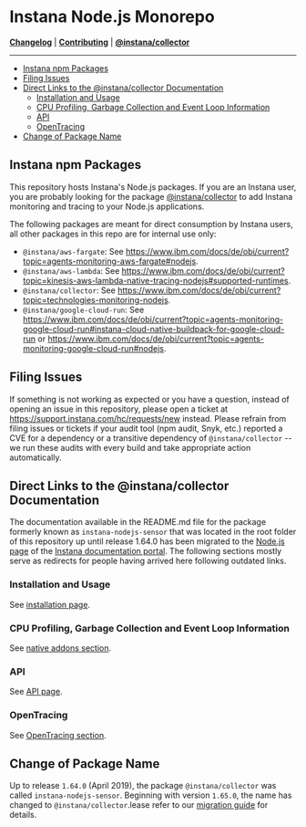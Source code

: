 # Instana Node.js Monorepo

**[Changelog](CHANGELOG.md)** |
**[Contributing](CONTRIBUTING.md)** |
**[@instana/collector](packages/collector/README.md)**

---

<!-- START doctoc generated TOC please keep comment here to allow auto update -->
<!-- DON'T EDIT THIS SECTION, INSTEAD RE-RUN doctoc TO UPDATE -->

- [Instana npm Packages](#instana-npm-packages)
- [Filing Issues](#filing-issues)
- [Direct Links to the @instana/collector Documentation](#direct-links-to-the-instanacollector-documentation)
  - [Installation and Usage](#installation-and-usage)
  - [CPU Profiling, Garbage Collection and Event Loop Information](#cpu-profiling-garbage-collection-and-event-loop-information)
  - [API](#api)
  - [OpenTracing](#opentracing)
- [Change of Package Name](#change-of-package-name)

<!-- END doctoc generated TOC please keep comment here to allow auto update -->

## Instana npm Packages

This repository hosts Instana's Node.js packages. If you are an Instana user, you are probably looking for the package [@instana/collector](packages/collector/README.md) to add Instana monitoring and tracing to your Node.js applications.

The following packages are meant for direct consumption by Instana users, all  other packages in this repo are for internal use only:
* `@instana/aws-fargate`: See <https://www.ibm.com/docs/de/obi/current?topic=agents-monitoring-aws-fargate#nodejs>.
* `@instana/aws-lambda`: See <https://www.ibm.com/docs/de/obi/current?topic=kinesis-aws-lambda-native-tracing-nodejs#supported-runtimes>.
* `@instana/collector`: See <https://www.ibm.com/docs/de/obi/current?topic=technologies-monitoring-nodejs>.
* `@instana/google-cloud-run`: See <https://www.ibm.com/docs/de/obi/current?topic=agents-monitoring-google-cloud-run#instana-cloud-native-buildpack-for-google-cloud-run> or <https://www.ibm.com/docs/de/obi/current?topic=agents-monitoring-google-cloud-run#nodejs>.

## Filing Issues

If something is not working as expected or you have a question, instead of opening an issue in this repository, please open a ticket at <https://support.instana.com/hc/requests/new> instead. Please refrain from filing issues or tickets if your audit tool (npm audit, Snyk, etc.) reported a CVE for a dependency or a transitive dependency of `@instana/collector` -- we run these audits with every build and take appropriate action automatically.

## Direct Links to the @instana/collector Documentation

The documentation available in the README.md file for the package formerly known as `instana-nodejs-sensor` that was located in the root folder of this repository up until release 1.64.0 has been migrated to the [Node.js page](https://www.ibm.com/docs/de/obi/current?topic=technologies-monitoring-nodejs) of the [Instana documentation portal](https://www.ibm.com/docs/de/obi/current). The following sections mostly serve as redirects for people having arrived here following outdated links.

### Installation and Usage

See [installation page](https://www.ibm.com/docs/de/obi/current?topic=nodejs-collector-installation).

### CPU Profiling, Garbage Collection and Event Loop Information

See [native addons section](https://www.ibm.com/docs/de/obi/current?topic=nodejs-collector-installation#native-addons).

### API

See [API page](https://www.ibm.com/docs/de/obi/current?topic=nodejs-instana-api).

### OpenTracing

See [OpenTracing section](https://www.ibm.com/docs/de/obi/current?topic=nodejs-instana-api#opentracing-integration).

## Change of Package Name

Up to release `1.64.0` (April 2019), the package `@instana/collector` was called `instana-nodejs-sensor`. Beginning with version `1.65.0`, the name has changed to `@instana/collector`.lease refer to our [migration guide](https://www.ibm.com/docs/de/obi/current?topic=nodejs-collector-installation#change-of-package-name) for details.

